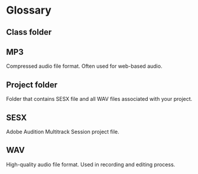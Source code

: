 # Glossary

## Class folder


## MP3 

Compressed audio file format. Often used for web-based audio.

## Project folder

Folder that contains SESX file and all WAV files associated with your project.

## SESX

Adobe Audition Multitrack Session project file.

## WAV

High-quality audio file format. Used in recording and editing process.

